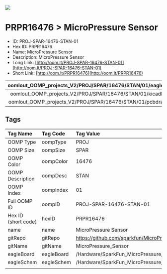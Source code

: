 


  
![][im]
# PRPR16476 > MicroPressure Sensor

- ID: PROJ-SPAR-16476-STAN-01
- Hex ID: PRPR16476
- Name: MicroPressure Sensor
- Description: MicroPressure Sensor
- Long Link: [http://oom.lt/PROJ-SPAR-16476-STAN-01](http://oom.lt/PROJ-SPAR-16476-STAN-01)
- Short Link: [http://oom.lt/PRPR16476](http://oom.lt/PRPR16476)
  

|oomlout_OOMP_projects_V2/PROJ/SPAR/16476/STAN/01/eagleImage.png|oomlout_OOMP_projects_V2/PROJ/SPAR/16476/STAN/01/eagleSchemImage.png|oomlout_OOMP_projects_V2/PROJ/SPAR/16476/STAN/01/kicadPcb3dFront.png|oomlout_OOMP_projects_V2/PROJ/SPAR/16476/STAN/01/kicadPcb3dBack.png|
| :---: | :---: | :---: | :---: |
|oomlout_OOMP_projects_V2/PROJ/SPAR/16476/STAN/01/kicadPcb3d.png|oomlout_OOMP_projects_V2/PROJ/SPAR/16476/STAN/01/bomBack.png|oomlout_OOMP_projects_V2/PROJ/SPAR/16476/STAN/01/bomFront.png|oomlout_OOMP_projects_V2/PROJ/SPAR/16476/STAN/01/pcbdraw.svg|
|oomlout_OOMP_projects_V2/PROJ/SPAR/16476/STAN/01/pcbdrawBack.svg||||

## Tags
  

|Tag Name|Tag Code|Tag Value|
| :--- | :--- | :--- |
|OOMP Type|oompType|PROJ|
|OOMP Size|oompSize|SPAR|
|OOMP Color|oompColor|16476|
|OOMP Description|oompDesc|STAN|
|OOMP Index|oompIndex|01|
|Full OOMP ID|oompID|PROJ-SPAR-16476-STAN-01|
|Hex ID (short code)|hexID|PRPR16476|
|name|name|MicroPressure Sensor|
|gitRepo|gitRepo|https://github.com/sparkfun/MicroPressure_Sensor|
|gitName|gitName|MicroPressure_Sensor|
|eagleBoard|eagleBoard|/Hardware/SparkFun_MicroPressure_Sensor.brd|
|eagleSchem|eagleSchem|/Hardware/SparkFun_MicroPressure_Sensor.sch|
||||



[im]: PROJ/SPAR/16476/STAN/01/kicadPcb3d_450.png
